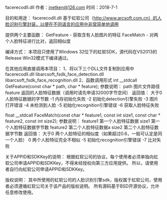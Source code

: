 
facerecodll.dll
作者：jnetken@126.com
时间：2018-7-1

目的和用途：
facerecodll.dll 基于虹软公司（http://www.arcsoft.com.cn）的人脸识别引擎封装，以便在不同语言的应用中非常简单地调用

提供两个主要函数：
GetFeature - 获取含有人脸图片的特征
FaceMatch - 对两个人脸特征进行比对，返回相似度

编译方式：
本项目只使用了Windows 32位下的虹软SDK，源代码在VS2013的Release Win32模式下编译通过。

在其他应用直接调用本项目：
1、将以下三个DLL文件复制到应用中
facerecodll.dll
libarcsoft_fsdk_face_detection.dll
libarcsoft_fsdk_face_recognition.dll
2、函数调用形式
int __stdcall GetFeature(const char * path, char * feature);
参数说明：
path	图片文件路径
feature	返回的人脸特征数据（调用时请先申请32000字节空间）
返回值：
大于0	人脸特征数据的字节数
-1	内存初始化失败
-2	初始化detection引擎失败
-3	图片打开错误
-4	未检测到人脸
-5	初始化recognition引擎错误
-6	获取人脸特征失败
	
float __stdcall FaceMatch(const char * feature1, const int size1, const char * feature2, const int size2);
参数说明：
feature1	第一个人脸特征数据
size1	第一个人脸特征数据字节数
feature2	第二个人脸特征数据a
size2	第二个人脸特征数据字节数
返回值：
大于0	两个人脸特征的相似度（如果超过0.6，一般可认定是同一个人脸）
0	两个人脸特征完全不相似
-5	初始化recognition引擎错误
-7	比对失败

关于APPID和SDKKey的说明：
根据虹软公司的协议，每个使用者必须单独向虹软公司申请APPID和SDKKey，不得未经授权向第三方应用提供。
所以，请使用者自行向虹软公司申请APPID和SDKKey。

版权说明：
其中所使用的虹软公司的人脸识别引擎sdk，版权属于虹软公司，使用者必须遵循虹软公司关于该产品的版权说明。
所有源码基于BSD开源协议，允许任意修改使用。


